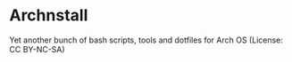 # Archnstall
 Yet another bunch of bash scripts, tools and dotfiles for Arch OS (License: CC BY-NC-SA) 
